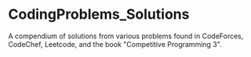 # CodingProblems_Solutions
A compendium of solutions from various problems found in CodeForces, CodeChef, Leetcode, and the book "Competitive Programming 3". 
